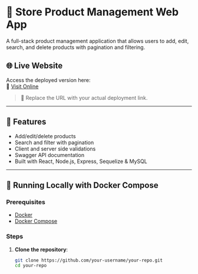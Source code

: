 # 🛒 Store Product Management Web App

A full-stack product management application that allows users to add, edit, search, and delete products with pagination and filtering.

## 🌐 Live Website

Access the deployed version here:  
🔗 [Visit Online]([https://your-production-url.com](http://51.21.180.66:5000/))

> 📌 Replace the URL with your actual deployment link.

---

## 🧱 Features

- Add/edit/delete products
- Search and filter with pagination
- Client and server side validations
- Swagger API documentation
- Built with React, Node.js, Express, Sequelize & MySQL

---

## 🚀 Running Locally with Docker Compose

### Prerequisites

- [Docker](https://www.docker.com/)
- [Docker Compose](https://docs.docker.com/compose/)

### Steps

1. **Clone the repository**:

   ```bash
   git clone https://github.com/your-username/your-repo.git
   cd your-repo
